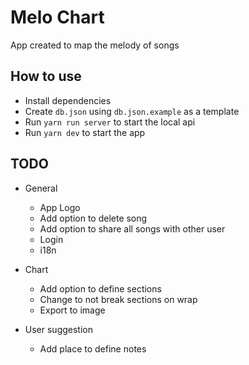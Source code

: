 # Melo Chart

App created to map the melody of songs

## How to use

- Install dependencies
- Create `db.json` using `db.json.example` as a template
- Run `yarn run server` to start the local api
- Run `yarn dev` to start the app

## TODO

- General
  - App Logo
  - Add option to delete song
  - Add option to share all songs with other user
  - Login
  - i18n

- Chart
  - Add option to define sections
  - Change to not break sections on wrap
  - Export to image

- User suggestion
  - Add place to define notes
